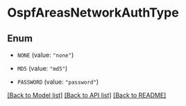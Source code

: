 # OspfAreasNetworkAuthType

## Enum


* `NONE` (value: `"none"`)

* `MD5` (value: `"md5"`)

* `PASSWORD` (value: `"password"`)


[[Back to Model list]](../README.md#documentation-for-models) [[Back to API list]](../README.md#documentation-for-api-endpoints) [[Back to README]](../README.md)


